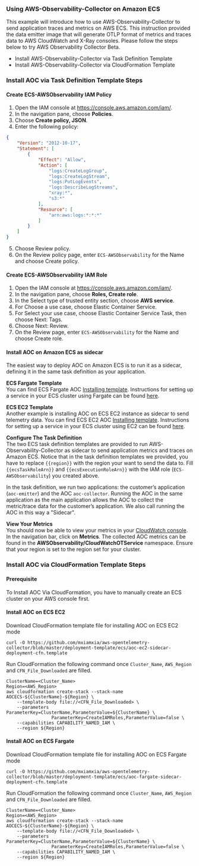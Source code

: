### Using AWS-Observability-Collector on Amazon ECS

This example will introduce how to use AWS-Observability-Collector to send application traces and metrics on AWS ECS. This instruction provided the data emitter image that will generate OTLP format of metrics and traces data to AWS CloudWatch and X-Ray consoles.  Please follow the steps below to try AWS Observability Collector Beta.

* Install AWS-Observability-Collector via Task Definition Template
* Install AWS-Observability-Collector via CloudFormation Template

### Install AOC via Task Definition Template Steps
#### Create ECS-AWSObservability IAM Policy 
1. Open the IAM console at https://console.aws.amazon.com/iam/.
2. In the navigation pane, choose **Policies**.
3. Choose **Create policy, JSON**.
4. Enter the following policy:
```json
{
    "Version": "2012-10-17",
    "Statement": [
        {
            "Effect": "Allow",
            "Action": [
                "logs:CreateLogGroup",
                "logs:CreateLogStream",
                "logs:PutLogEvents",
                "logs:DescribeLogStreams",
                "xray:*",
                "s3:*"
            ],
            "Resource": [
                "arn:aws:logs:*:*:*"
            ]
        }
    ]
}
```
5. Choose Review policy.
6. On the Review policy page, enter `ECS-AWSObservability` for the Name and choose Create policy.

#### Create ECS-AWSObservability IAM Role
1. Open the IAM console at https://console.aws.amazon.com/iam/.
2. In the navigation pane, choose **Roles, Create role**.
3. In the Select type of trusted entity section, choose **AWS service**.
4. For Choose a use case, choose Elastic Container Service.
5. For Select your use case, choose Elastic Container Service Task, then choose Next: Tags.
5. Choose Next: Review.
6. On the Review page, enter `ECS-AWSObservability` for the Name and choose Create role.

#### Install AOC on Amazon ECS as sidecar
The easiest way to deploy AOC on Amazon ECS is to run it as a sidecar, defining it in the same task definition as your application.

**ECS Fargate Template**  
You can find ECS Fargate AOC [Installing template](../../examples/ecs/ecs-fargate-sidecar.json). Instructions for setting up a service in your ECS cluster using Fargate can be found [here](https://docs.aws.amazon.com/AmazonECS/latest/developerguide/getting-started-fargate.html).

**ECS EC2 Template**  
Another example is installing AOC on ECS EC2 instance as sidecar to send telemetry data.
You can find ECS EC2 AOC [Installing template](../../examples/ecs/ecs-ec2-sidecar.json). Instructions for setting up a service in your ECS cluster using EC2 can be found [here](https://docs.aws.amazon.com/AmazonECS/latest/developerguide/getting-started-ecs-ec2.html).

**Configure The Task Definition**  
The two ECS task definition templates are provided to run AWS-Observability-Collector as sidecar to send application metrics and traces on Amazon ECS. Notice that in the task definition templates we provided, you have to replace `{{region}}` with the region your want to send the data to. Fill `{{ecsTaskRoleArn}}` and `{{ecsExecutionRoleArn}}` with the IAM role (`ECS-AWSObservability`) you created above.

In the task definition, we run two applications: the customer’s application (`aoc-emitter`) and the AOC `aoc-collector`. Running the AOC in the same application as the main application allows the AOC to collect the metric/trace data for the customer’s application. We also call running the AOC in this way a "Sidecar".


**View Your Metrics**  
You should now be able to view your metrics in your [CloudWatch console](https://console.aws.amazon.com/cloudwatch/). In the navigation bar, click on **Metrics**. The collected AOC metrics can be found in the **AWSObservability/CloudWatchOTService** namespace. Ensure that your region is set to the region set for your cluster.

### Install AOC via CloudFormation Template Steps

#### Prerequisite
To Install AOC Via CloudFormation, you have to manually create an ECS cluster on your AWS console first.

#### Install AOC on ECS EC2
Download CloudFormation template file for installing AOC on ECS EC2 mode
```
curl -O https://github.com/mxiamxia/aws-opentelemetry-collector/blob/master/deployment-template/ecs/aoc-ec2-sidecar-deployment-cfn.template
```
Run CloudFormation the following command once ```Cluster_Name```, ```AWS_Region``` and  ```CFN_File_Downloaded``` are filled.
```
ClusterName=<Cluster_Name>
Region=<AWS_Region>
aws cloudformation create-stack --stack-name AOCECS-${ClusterName}-${Region} \
    --template-body file://<CFN_File_Downloaded> \
    --parameters ParameterKey=ClusterName,ParameterValue=${ClusterName} \
                 ParameterKey=CreateIAMRoles,ParameterValue=false \
    --capabilities CAPABILITY_NAMED_IAM \
    --region ${Region}
```

#### Install AOC on ECS Fargate
Download CloudFormation template file for installing AOC on ECS Fargate mode
```
curl -O https://github.com/mxiamxia/aws-opentelemetry-collector/blob/master/deployment-template/ecs/aoc-fargate-sidecar-deployment-cfn.template
```
Run CloudFormation the following command once ```Cluster_Name```, ```AWS_Region``` and  ```CFN_File_Downloaded``` are filled.
```
ClusterName=<Cluster_Name>
Region=<AWS_Region>
aws cloudformation create-stack --stack-name AOCECS-${ClusterName}-${Region} \
    --template-body file://<CFN_File_Downloaded> \
    --parameters ParameterKey=ClusterName,ParameterValue=${ClusterName} \
                 ParameterKey=CreateIAMRoles,ParameterValue=false \
    --capabilities CAPABILITY_NAMED_IAM \
    --region ${Region}
```




